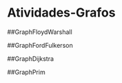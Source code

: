 # Atividades-Grafos

 ##GraphFloydWarshall
 
 
 ##GraphFordFulkerson
 
 
 ##GraphDijkstra
 
 
 ##GraphPrim
